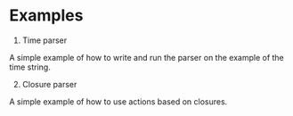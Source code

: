Examples
========
1. Time parser
  
  A simple example of how to write and run the parser on the example of the time string.
  
2. Closure parser

  A simple example of how to use actions based on closures.
  

